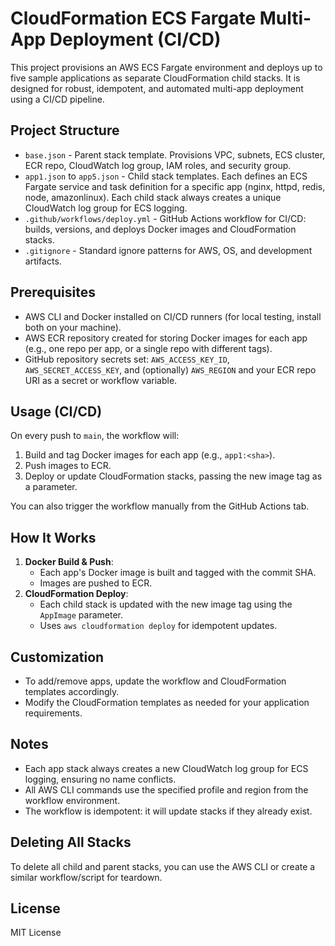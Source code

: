 # CloudFormation ECS Fargate Multi-App Deployment (CI/CD)

This project provisions an AWS ECS Fargate environment and deploys up to five sample applications as separate CloudFormation child stacks. It is designed for robust, idempotent, and automated multi-app deployment using a CI/CD pipeline.

## Project Structure

- `base.json` - Parent stack template. Provisions VPC, subnets, ECS cluster, ECR repo, CloudWatch log group, IAM roles, and security group.
- `app1.json` to `app5.json` - Child stack templates. Each defines an ECS Fargate service and task definition for a specific app (nginx, httpd, redis, node, amazonlinux). Each child stack always creates a unique CloudWatch log group for ECS logging.
- `.github/workflows/deploy.yml` - GitHub Actions workflow for CI/CD: builds, versions, and deploys Docker images and CloudFormation stacks.
- `.gitignore` - Standard ignore patterns for AWS, OS, and development artifacts.

## Prerequisites

- AWS CLI and Docker installed on CI/CD runners (for local testing, install both on your machine).
- AWS ECR repository created for storing Docker images for each app (e.g., one repo per app, or a single repo with different tags).
- GitHub repository secrets set: `AWS_ACCESS_KEY_ID`, `AWS_SECRET_ACCESS_KEY`, and (optionally) `AWS_REGION` and your ECR repo URI as a secret or workflow variable.

## Usage (CI/CD)

On every push to `main`, the workflow will:
1. Build and tag Docker images for each app (e.g., `app1:<sha>`).
2. Push images to ECR.
3. Deploy or update CloudFormation stacks, passing the new image tag as a parameter.

You can also trigger the workflow manually from the GitHub Actions tab.

## How It Works

1. **Docker Build & Push**:
   - Each app's Docker image is built and tagged with the commit SHA.
   - Images are pushed to ECR.
2. **CloudFormation Deploy**:
   - Each child stack is updated with the new image tag using the `AppImage` parameter.
   - Uses `aws cloudformation deploy` for idempotent updates.

## Customization

- To add/remove apps, update the workflow and CloudFormation templates accordingly.
- Modify the CloudFormation templates as needed for your application requirements.

## Notes

- Each app stack always creates a new CloudWatch log group for ECS logging, ensuring no name conflicts.
- All AWS CLI commands use the specified profile and region from the workflow environment.
- The workflow is idempotent: it will update stacks if they already exist.

## Deleting All Stacks

To delete all child and parent stacks, you can use the AWS CLI or create a similar workflow/script for teardown.

## License

MIT License

